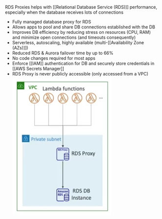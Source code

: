 RDS Proxies helps with [[Relational Database Service (RDS)]] performance, especially when the database receives lots of connections

- Fully managed database proxy for RDS
- Allows apps to pool and share DB connections established with the DB
- Improves DB efficiency by reducing stress on resources (CPU, RAM) and minimize open connections (and timeouts consequently)
- Serverless, autoscaling, highly available (multi-[[Availability Zone (AZs)]])
- Reduced RDS & Aurora failover time by up to 66%
- No code changes required for most apps
- Enforce [[IAM]] authentication for DB and securely store credentials in [[AWS Secrets Manager]]
- RDS Proxy is never publicly accessible (only accessed from a VPC)
![RDS_proxy.png](./Images/RDS_proxy.png)